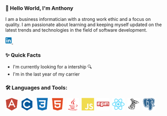 ### 👋 Hello World, I'm Anthony
I am a business informatician with a strong work ethic and a focus on quality.
I am passionate about learning and keeping myself updated on the latest trends and technologies in the field of software development.
<div id="header">
    <a href="https://www.linkedin.com/in/anthony-gonzalez-s/">
     <img src="https://github.com/devicons/devicon/blob/master/icons/linkedin/linkedin-original.svg" title="Mi Linkedin :)" alt="" width="20" height="20"/>&nbsp; 
    </a>
</div>

### ✨ Quick Facts
* I'm currently looking for a intership 🔍
* I'm in the last year of my carrier

<div>
    <h3>🛠️ Languages and Tools:</h3>
    <div>
        <img src="https://github.com/devicons/devicon/blob/master/icons/angularjs/angularjs-plain.svg" title="Angular" alt="" width="40" height="40"/>&nbsp;
        <img src="https://github.com/devicons/devicon/blob/master/icons/c/c-plain.svg" title="C" alt="" width="40" height="40"/>&nbsp;
        <img src="https://github.com/devicons/devicon/blob/master/icons/css3/css3-plain.svg" title="CSS" alt="" width="40" height="40"/>&nbsp;
        <img src="https://github.com/devicons/devicon/blob/master/icons/html5/html5-plain.svg" title="HTML" alt="" width="40" height="40"/>&nbsp;
        <img src="https://github.com/devicons/devicon/blob/master/icons/java/java-plain.svg" title="Java" alt="" width="40" height="40"/>&nbsp;
        <img src="https://github.com/devicons/devicon/blob/master/icons/javascript/javascript-plain.svg" title="JavaScript" alt="" width="40" height="40"/>&nbsp;
        <img src="https://github.com/devicons/devicon/blob/master/icons/npm/npm-original-wordmark.svg" title="NPM" alt="" width="40" height="40"/>&nbsp;
        <img src="https://github.com/devicons/devicon/blob/master/icons/react/react-original.svg" title="React" alt="" width="40" height="40"/>&nbsp;
        <img src="https://github.com/devicons/devicon/blob/master/icons/microsoftsqlserver/microsoftsqlserver-plain.svg" title="SQL" alt="" width="40" height="40"/>&nbsp;
        <img src="https://github.com/devicons/devicon/blob/master/icons/postgresql/postgresql-plain.svg" title="SQL" alt="" width="40" height="40"/>&nbsp;
    </div>
</div>
